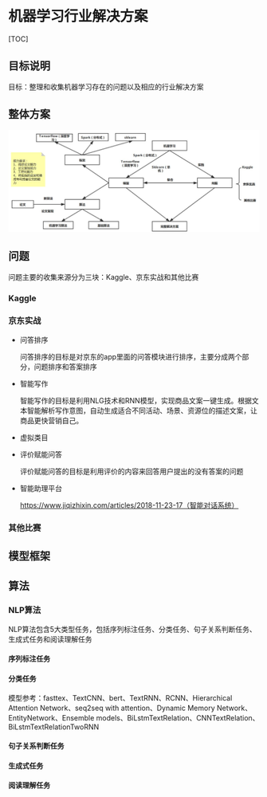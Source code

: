 # 机器学习行业解决方案

[TOC]

## 目标说明

目标：整理和收集机器学习存在的问题以及相应的行业解决方案



## 整体方案

![机器学习](./机器学习行业解决方案.jpg)

## 问题

问题主要的收集来源分为三块：Kaggle、京东实战和其他比赛

### Kaggle

### 京东实战

- 问答排序

  问答排序的目标是对京东的app里面的问答模块进行排序，主要分成两个部分，问题排序和答案排序

- 智能写作

  智能写作的目标是利用NLG技术和RNN模型，实现商品文案一键生成。根据文本智能解析写作意图，自动生成适合不同活动、场景、资源位的描述文案，让商品更快营销自己。

- 虚拟类目

- 评价赋能问答

  评价赋能问答的目标是利用评价的内容来回答用户提出的没有答案的问题

- 智能助理平台

  https://www.jiqizhixin.com/articles/2018-11-23-17（智能对话系统）

### 其他比赛



## 模型框架





## 算法

### NLP算法

NLP算法包含5大类型任务，包括序列标注任务、分类任务、句子关系判断任务、生成式任务和阅读理解任务

#### 序列标注任务

#### 分类任务

模型参考：fasttex、TextCNN、bert、TextRNN、RCNN、Hierarchical Attention Network、seq2seq with attention、Dynamic Memory Network、EntityNetwork、Ensemble models、BiLstmTextRelation、CNNTextRelation、BiLstmTextRelationTwoRNN

#### 句子关系判断任务

#### 生成式任务 

#### 阅读理解任务

















